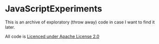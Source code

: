JavaScriptExperiments
=====================

This is an archive of exploratory (throw away) code in case I want to find it later.

All code is [Licenced under Apache License 2.0](http://www.apache.org/licenses/LICENSE-2.0)
